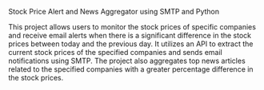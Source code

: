Stock Price Alert and News Aggregator using SMTP and Python

This project allows users to monitor the stock prices of specific companies and receive email alerts when there is a significant difference in the stock prices between today and the previous day. It utilizes an API to extract the current stock prices of the specified companies and sends email notifications using SMTP. The project also aggregates top news articles related to the specified companies with a greater percentage difference in the stock prices.
